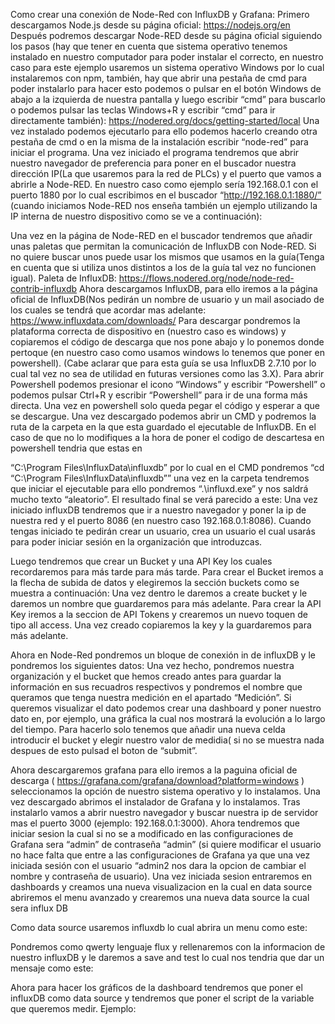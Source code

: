 Como crear una conexión de Node-Red con InfluxDB y Grafana:
Primero descargamos Node.js desde su página oficial:
https://nodejs.org/en
Después podremos descargar Node-RED desde su página oficial siguiendo los
pasos (hay que tener en cuenta que sistema operativo tenemos instalado en nuestro
computador para poder instalar el correcto, en nuestro caso para este ejemplo
usaremos un sistema operativo Windows por lo cual instalaremos con npm, también,
hay que abrir una pestaña de cmd para poder instalarlo para hacer esto podemos o
pulsar en el botón Windows de abajo a la izquierda de nuestra pantalla y luego
escribir “cmd” para buscarlo o podemos pulsar las teclas Windows+R y escribir
“cmd” para ir directamente también):
https://nodered.org/docs/getting-started/local
Una vez instalado podemos ejecutarlo para ello podemos hacerlo creando otra
pestaña de cmd o en la misma de la instalación escribir “node-red” para iniciar el
programa.
Una vez iniciado el programa tendremos que abrir nuestro navegador de preferencia
para poner en el buscador nuestra dirección IP(La que usaremos para la red de
PLCs) y el puerto que vamos a abrirle a Node-RED. En nuestro caso como ejemplo
sería 192.168.0.1 con el puerto 1880 por lo cual escribimos en el buscador
“http://192.168.0.1:1880/” (cuando iniciamos Node-RED nos enseña también un
ejemplo utilizando la IP interna de nuestro dispositivo como se ve a continuación):

Una vez en la página de Node-RED en el buscador tendremos que añadir unas
paletas que permitan la comunicación de InfluxDB con Node-RED. Si no quiere
buscar unos puede usar los mismos que usamos en la guía(Tenga en cuenta que si
utiliza unos distintos a los de la guía tal vez no funcionen igual).
Paleta de InfluxDB:
https://flows.nodered.org/node/node-red-contrib-influxdb
Ahora descargamos InfluxDB, para ello iremos a la página oficial de InfluxDB(Nos
pedirán un nombre de usuario y un mail asociado de los cuales se tendrá que
acordar mas adelante:
https://www.influxdata.com/downloads/
Para descargar pondremos la plataforma correcta de dispositivo en (nuestro caso es
windows) y copiaremos el código de descarga que nos pone abajo y lo ponemos
donde pertoque (en nuestro caso como usamos windows lo tenemos que poner en
powershell).
(Cabe aclarar que para esta guía se usa InfluxDB 2.7.10 por lo cual tal vez no sea
de utilidad en futuras versiones como las 3.X).
Para abrir Powershell podemos presionar el icono “Windows” y escribir “Powershell”
o podemos pulsar Ctrl+R y escribir “Powershell” para ir de una forma más directa.
Una vez en powershell solo queda pegar el código y esperar a que se descargue.
Una vez descargado podemos abrir un CMD y podremos la ruta de la carpeta en la
que esta guardado el ejecutable de InfluxDB. En el caso de que no lo modifiques a
la hora de poner el codigo de descartesa en powershell tendria que estas en

“C:\Program Files\InfluxData\influxdb” por lo cual en el CMD pondremos “cd
“C:\Program Files\InfluxData\influxdb”” una vez en la carpeta tendremos que iniciar
el ejecutable para ello pondremos “.\influxd.exe” y nos saldrá mucho texto
“aleatorio”. El resultado final se verá parecido a este:
Una vez iniciado influxDB tendremos que ir a nuestro navegador y poner la ip de
nuestra red y el puerto 8086 (en nuestro caso 192.168.0.1:8086).
Cuando tengas iniciado te pedirán crear un usuario, crea un usuario el cual usarás
para poder iniciar sesión en la organización que introduzcas.

Luego tendremos que crear un Bucket y una API Key los cuales recordaremos para
más tarde para más tarde.
Para crear el Bucket iremos a la flecha de subida de datos y elegiremos la sección
buckets como se muestra a continuación:
Una vez dentro le daremos a create bucket y le daremos un nombre que
guardaremos para más adelante.
Para crear la API Key iremos a la seccion de API Tokens y crearemos un nuevo
toquen de tipo all access.
Una vez creado copiaremos la key y la guardaremos para más adelante.

Ahora en Node-Red pondremos un bloque de conexión in de influxDB y le
pondremos los siguientes datos:
Una vez hecho, pondremos nuestra organización y el bucket que hemos creado
antes para guardar la información en sus recuadros respectivos y pondremos el
nombre que queramos que tenga nuestra medición en el apartado “Medición”.
Si queremos visualizar el dato podemos crear una dashboard y poner nuestro dato
en, por ejemplo, una gráfica la cual nos mostrará la evolución a lo largo del tiempo.
Para hacerlo solo tenemos que añadir una nueva celda introducir el bucket y elegir
nuestro valor de medidia( si no se muestra nada despues de esto pulsad el boton de
“submit”.

Ahora descargaremos grafana para ello iremos a la paguina oficial de descarga
( https://grafana.com/grafana/download?platform=windows ) seleccionamos la opción
de nuestro sistema operativo y lo instalamos.
Una vez descargado abrimos el instalador de Grafana y lo instalamos.
Tras instalarlo vamos a abrir nuestro navegador y buscar nuestra ip de servidor mas
el puerto 3000 (ejemplo: 192.168.0.1:3000).
Ahora tendremos que iniciar sesion la cual si no se a modificado en las
configuraciones de Grafana sera “admin” de contraseña “admin” (si quiere modificar
el usuario no hace falta que entre a las configuraciones de Grafana ya que una vez
iniciada sesión con el usuario “admin2 nos dara la opcion de cambiar el nombre y
contraseña de usuario).
Una vez iniciada sesion entraremos en dashboards y creamos una nueva
visualizacion en la cual en data source abriremos el menu avanzado y crearemos
una nueva data source la cual sera influx DB

Como data source usaremos influxdb lo cual abrira un menu como este:

Pondremos como qwerty lenguaje flux y rellenaremos con la informacion de nuestro
influxDB y le daremos a save and test lo cual nos tendria que dar un mensaje como
este:

Ahora para hacer los gráficos de la dashboard tendremos que poner el influxDB
como data source y tendremos que poner el script de la variable que queremos
medir. Ejemplo:

